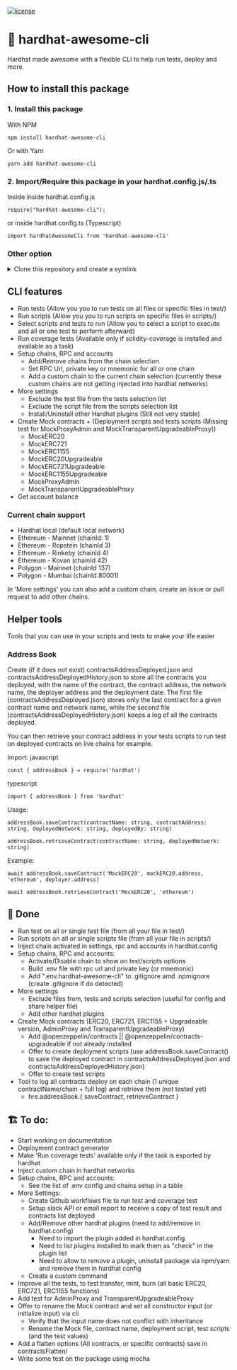 [![license](https://img.shields.io/github/license/jamesisaac/react-native-background-task.svg)](https://opensource.org/licenses/MIT)

# 👷 hardhat-awesome-cli
 Hardhat made awesome with a flexible CLI to help run tests, deploy and more.

## How to install this package
### 1. Install this package
With NPM
```commandline
npm install hardhat-awesome-cli
```
Or with Yarn
```commandline
yarn add hardhat-awesome-cli
```

### 2. Import/Require this package in your hardhat.config.js/.ts

Inside inside hardhat.config.js
```
require("hardhat-awesome-cli");
```
or inside hardhat.config.ts (Typescript)
```
import hardhatAwesomeCli from 'hardhat-awesome-cli'
```

### Other option
<details>
<summary>Clone this repository and create a symlink</summary>

```
git clone https://github.com/marc-aurele-besner/hardhat-awesome-cli

cd hardhat-awesome-cli

npm link
```

in the hardhat project, you want to use this plugin

```
npm link hardhat-awesome-cli
```
</details>

## CLI features
- Run tests (Allow you you to run tests on all files or specific files in test/)
- Run scripts (Allow you you to run scripts on specific files in scripts/)
- Select scripts and tests to run (Allow you to select a script to execute and all or one test to perform afterward)
- Run coverage tests (Available only if solidity-coverage is installed and available as a task)
- Setup chains, RPC and accounts 
    - Add/Remove chains from the chain selection
    - Set RPC Url, private key or mnemonic for all or one chain
    - Add a custom chain to the current chain selection (currently these custom chains are not getting injected into hardhat networks)
- More settings
    - Exclude the test file from the tests selection list
    - Exclude the script file from the scripts selection list
    - Install/Uninstall other Hardhat plugins (Still not very stable)
- Create Mock contracts + (Deployment scripts and tests scripts (Missing test for MockProxyAdmin and MockTransparentUpgradeableProxy))
    - MockERC20
    - MockERC721
    - MockERC1155
    - MockERC20Upgradeable
    - MockERC721Upgradeable
    - MockERC1155Upgradeable
    - MockProxyAdmin
    - MockTransparentUpgradeableProxy
- Get account balance

### Current chain support
- Hardhat local (default local network)
- Ethereum - Mainnet (chainId: 1)
- Ethereum - Ropstein (chainId 3)
- Ethereum - Rinkeby (chainId 4)
- Ethereum - Kovan (chainId 42)
- Polygon - Mainnet (chainId 137)
- Polygon - Mumbai (chainId 80001)

In 'More settings' you can also add a custom chain, create an issue or pull request to add other chains.

## Helper tools
Tools that you can use in your scripts and tests to make your life easier

### Address Book

Create (if it does not exist) contractsAddressDeployed.json and contractsAddressDeployedHistory.json to store all the contracts you deployed, with the name of the contract, the contract address, the network name, the deployer address and the deployment date. The first file (contractsAddressDeployed.json) stores only the last contract for a given contract name and network name, while the second file (contractsAddressDeployedHistory.json) keeps a log of all the contracts deployed.

You can then retrieve your contract address in your tests scripts to run test on deployed contracts on live chains for example.

Import:
javascript
```
const { addressBook } = require('hardhat')
```
typescript
```
import { addressBook } from 'hardhat'
```

Usage:
```
addressBook.saveContract(contractName: string, contractAddress: string, deployedNetwork: string, deployedBy: string)

addressBook.retrieveContract(contractName: string, deployedNetwork: string)
```

Example:
```
await addressBook.saveContract('MockERC20', mockERC20.address, 'ethereum', deployer.address)

await addressBook.retrieveContract('MockERC20', 'ethereum')
```

## 💪 Done
- Run test on all or single test file (from all your file in test/)
- Run scripts  on all or single scripts file (from all your file in scripts/)
- Inject chain activated in settings, rpc and accounts in hardhat.config
- Setup chains, RPC and accounts:
    - Activate/Disable chain to show on test/scripts options
    - Build .env file with rpc url and private key (or mnemonic)
    - Add ".env.hardhat-awesome-cli" to .gitignore amd .npmignore (create .gitignore if do detected)
- More settings
    - Exclude files from, tests and scripts selection (useful for config and share helper file)
    - Add other hardhat plugins
- Create Mock contracts (ERC20, ERC721, ERC1155 + Upgradeable version, AdminProxy and TransparentUpgradeableProxy) 
    - Add @openzeppelin/contracts || @openzeppelin/contracts-upgradeable if not already installed
    - Offer to create deployment scripts (use addressBook.saveContract() to save the deployed contract in contractsAddressDeployed.json and contractsAddressDeployedHistory.json)
    - Offer to create test scripts
- Tool to log all contracts deploy on each chain (1 unique contractName/chain + full log) and retrieve them (not tested yet)
    - hre.addressBook.{ saveContract, retrieveContract }


## 🏗️ To do:
- Start working on documentation
- Deployment contract generator
- Make 'Run coverage tests' available only if the task is exported by hardhat
- Inject custom chain in hardhat networks
- Setup chains, RPC and accounts:
    - See the list of .env config and chains setup in a table
- More Settings:
    - Create Github workflows file to run test and coverage test
    - Setup slack API or email report to receive a copy of test result and contracts list deployed
    - Add/Remove other hardhat plugins (need to add/remove in hardhat.config)
        - Need to import the plugin added in hardhat.config
        - Need to list plugins installed to mark them as "check" in the plugin list
        - Need to allow to remove a plugin, uninstall package via npm/yarn and remove them in hardhat config
    - Create a custom command
- Improve all the tests, to test transfer, mint, burn (all basic ERC20, ERC721, ERC1155 functions)
- Add test for AdminProxy and TransparentUpgradeableProxy
- Offer to rename the Mock contract and set all constructor input (or initialize input) via cli
    - Verify that the input name does not conflict with inheritance
    - Rename the Mock file, contract name, deployment script, test scripts (and the test values)
- Add a flatten options (All contracts, or specific contracts) save in contractsFlatten/
- Write some test on the package using mocha